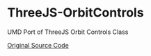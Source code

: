 ThreeJS-OrbitControls
======================

UMD Port of ThreeJS Orbit Controls Class


[Original Source Code](https://github.com/mrdoob/three.js/blob/master/examples/js/controls/OrbitControls.js)
